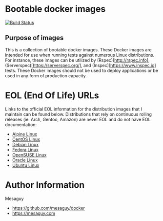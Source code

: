 # Bootable docker images
[![Build Status](https://api.travis-ci.org/mesaguy/docker.svg?branch=master)](https://travis-ci.org/mesaguy/docker)

## Purpose of images
This is a collection of bootable docker images. These Docker images are intended for use when running tests against numerous Linux distributions. For instance, these images can be utilized by (Rspec)[http://rspec.info], (Serverspec)[https://serverspec.org/], and (Inspec)[https://www.inspec.io] tests. These Docker images should not be used to deploy applications or be used in any form of production capacity.


# EOL (End Of Life) URLs
Links to the official EOL information for the distribution images that I maintain can be found below. Distributions that rely on continuous rolling releases (ie: Arch, Gentoo, Amazon) are never EOL and do not have EOL documentation:

 - [Alpine Linux](https://wiki.alpinelinux.org/wiki/Alpine_Linux:Releases)
 - [CentOS Linux](https://wiki.centos.org/FAQ/General)
 - [Debian Linux](https://wiki.debian.org/DebianReleases)
 - [Fedora Linux](https://fedoraproject.org/wiki/End_of_life)
 - [OpenSUSE Linux](https://en.opensuse.org/Lifetime)
 - [Oracle Linux](http://www.oracle.com/us/support/library/elsp-lifetime-069338.pdf)
 - [Ubuntu Linux](https://wiki.ubuntu.com/Releases)

# Author Information
Mesaguy
 - https://github.com/mesaguy/docker
 - https://mesaguy.com
